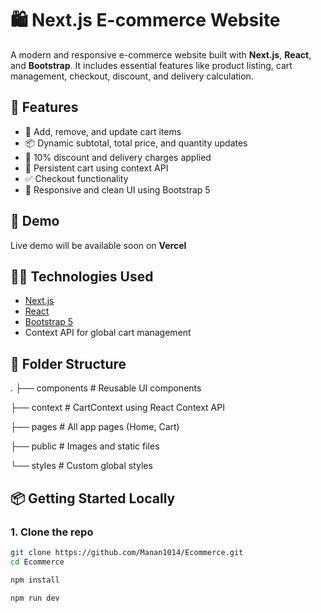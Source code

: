 # 🛍️ Next.js E-commerce Website

A modern and responsive e-commerce website built with **Next.js**, **React**, and **Bootstrap**. It includes essential features like product listing, cart management, checkout, discount, and delivery calculation.

## 🚀 Features

- 🛒 Add, remove, and update cart items
- 📦 Dynamic subtotal, total price, and quantity updates
- 💸 10% discount and delivery charges applied
- 🔄 Persistent cart using context API
- ✅ Checkout functionality
- 🎨 Responsive and clean UI using Bootstrap 5

## 📸 Demo

Live demo will be available soon on **Vercel**

## 🧑‍💻 Technologies Used

- [Next.js](https://nextjs.org/)
- [React](https://reactjs.org/)
- [Bootstrap 5](https://getbootstrap.com/)
- Context API for global cart management

## 📂 Folder Structure

.
├── components # Reusable UI components

├── context # CartContext using React Context API

├── pages # All app pages (Home, Cart)

├── public # Images and static files

└── styles # Custom global styles


## 📦 Getting Started Locally

### 1. Clone the repo

```bash
git clone https://github.com/Manan1014/Ecommerce.git
cd Ecommerce

npm install

npm run dev
